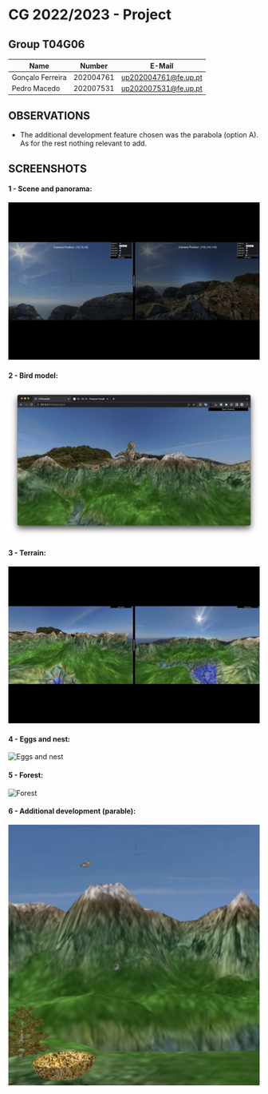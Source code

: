 # CG 2022/2023 - Project

## Group T04G06
| Name              | Number    | E-Mail               |
| ----------------- | --------- | -------------------- |
| Gonçalo Ferreira  | 202004761 | up202004761@fe.up.pt |
| Pedro Macedo      | 202007531 | up202007531@fe.up.pt |

## OBSERVATIONS

- The additional development feature chosen was the parabola (option A). As for the rest nothing relevant to add.

## SCREENSHOTS

#### **1 - Scene and panorama:**
![Scene and panorama](project/screenshots/CG-t04g03-1.png)

#### **2 - Bird model:**
![Bird model](project/screenshots/CG-t04g03-2.png)

#### **3 - Terrain:**
![Terrain](project/screenshots/CG-t04g03-3.png)

#### **4 - Eggs and nest:**
![Eggs and nest](project/screenshots/CG-t04g03-4.png)

#### **5 - Forest:**
![Forest](project/screenshots/CG-t04g03-5.png)

#### **6 - Additional development (parable):**
![Additional development (parable)](project/screenshots/CG-t04g03-6.png)
